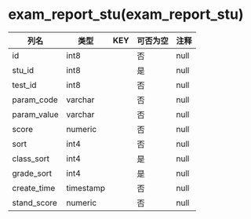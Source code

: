 # exam_report_stu(exam_report_stu)
| 列名   | 类型   | KEY  | 可否为空 | 注释   |
| ---- | ---- | ---- | ---- | ---- |
|id|int8||否|null|
|stu_id|int8||是|null|
|test_id|int8||否|null|
|param_code|varchar||否|null|
|param_value|varchar||否|null|
|score|numeric||否|null|
|sort|int4||否|null|
|class_sort|int4||是|null|
|grade_sort|int4||是|null|
|create_time|timestamp||否|null|
|stand_score|numeric||否|null|
